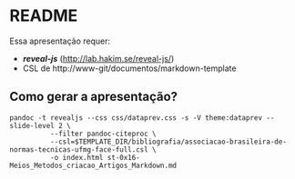# README

Essa apresentação requer:

- ***reveal-js*** (<http://lab.hakim.se/reveal-js/>)
- CSL de http://www-git/documentos/markdown-template

## Como gerar a apresentação?

```
pandoc -t revealjs --css css/dataprev.css -s -V theme:dataprev --slide-level 2 \
          --filter pandoc-citeproc \
          --csl=$TEMPLATE_DIR/bibliografia/associacao-brasileira-de-normas-tecnicas-ufmg-face-full.csl \
          -o index.html st-0x16-Meios_Metodos_criacao_Artigos_Markdown.md
```